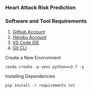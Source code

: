 ### Heart Attack Risk Prediction




### Software and Tool Requirements 

1. [Github Account](https://github.com)
2. [Heroku Account](https://heroku.com)
3. [VS Code IDE](https://code.visualstudio.com/)
4. [Git CLI](https://git-scm.com/book/en/v2/Getting-Started-The-Command-Line)


Create a New Environment

```
conda create -p venv python==3.7 -y
```
Installing Dependencies
```
pip install -r requirements.txt
```